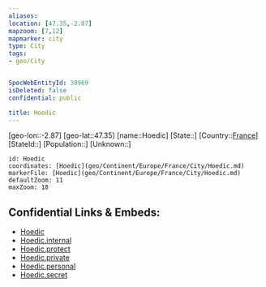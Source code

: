 ```yaml
---
aliases: 
location: [47.35,-2.87]
mapzoom: [7,12] 
mapmarker: city 
type: City
tags:
- geo/City


SpocWebEntityId: 30969
isDeleted: false
confidential: public

title: Hoedic
---
```

[geo-lon::-2.87]
[geo-lat::47.35]
[name::Hoedic]
[State::]
[Country::[France](geo/Continent/Europe/France.md)]
[StateId::]
[Population::]
[Unknown::]


```leaflet
id: Hoedic
coordinates: [Hoedic](geo/Continent/Europe/France/City/Hoedic.md)
markerFile: [Hoedic](geo/Continent/Europe/France/City/Hoedic.md)
defaultZoom: 11 
maxZoom: 18
```


## Confidential Links & Embeds: 
- [Hoedic](../../../../../../_public/geo/Continent/Europe/France/City/Hoedic.md) 
- [Hoedic.internal](../../../../../../_internal/geo/Continent/Europe/France/City/Hoedic.internal.md) 
- [Hoedic.protect](../../../../../../_protect/geo/Continent/Europe/France/City/Hoedic.protect.md) 
- [Hoedic.private](../../../../../../_private/geo/Continent/Europe/France/City/Hoedic.private.md) 
- [Hoedic.personal](../../../../../../_personal/geo/Continent/Europe/France/City/Hoedic.personal.md) 
- [Hoedic.secret](../../../../../../_secret/geo/Continent/Europe/France/City/Hoedic.secret.md) 

